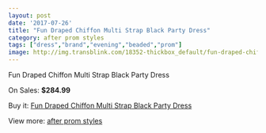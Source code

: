 ```yaml
---
layout: post
date: '2017-07-26'
title: "Fun Draped Chiffon Multi Strap Black Party Dress"
category: after prom styles
tags: ["dress","brand","evening","beaded","prom"]
image: http://img.transblink.com/18352-thickbox_default/fun-draped-chiffon-multi-strap-black-party-dress.jpg
---
```

Fun Draped Chiffon Multi Strap Black Party Dress

On Sales: **$284.99**
<a href="https://www.transblink.com/en/after-prom-styles/5742-fun-draped-chiffon-multi-strap-black-party-dress.html"><amp-img layout="responsive" width="600" height="600" src="//img.transblink.com/18352-thickbox_default/fun-draped-chiffon-multi-strap-black-party-dress.jpg" alt="Fun Draped Chiffon Multi Strap Black Party Dress 0" /></a>
<a href="https://www.transblink.com/en/after-prom-styles/5742-fun-draped-chiffon-multi-strap-black-party-dress.html"><amp-img layout="responsive" width="600" height="600" src="//img.transblink.com/18354-thickbox_default/fun-draped-chiffon-multi-strap-black-party-dress.jpg" alt="Fun Draped Chiffon Multi Strap Black Party Dress 1" /></a>
<a href="https://www.transblink.com/en/after-prom-styles/5742-fun-draped-chiffon-multi-strap-black-party-dress.html"><amp-img layout="responsive" width="600" height="600" src="//img.transblink.com/18353-thickbox_default/fun-draped-chiffon-multi-strap-black-party-dress.jpg" alt="Fun Draped Chiffon Multi Strap Black Party Dress 2" /></a>

Buy it: [Fun Draped Chiffon Multi Strap Black Party Dress](https://www.transblink.com/en/after-prom-styles/5742-fun-draped-chiffon-multi-strap-black-party-dress.html "Fun Draped Chiffon Multi Strap Black Party Dress")

View more: [after prom styles](https://www.transblink.com/en/55-after-prom-styles "after prom styles")